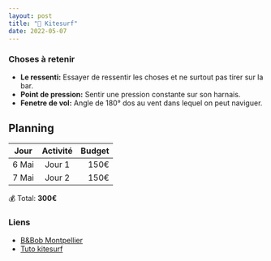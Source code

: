 ```yaml
---
layout: post
title: "🦋 Kitesurf"
date: 2022-05-07
---
```


### Choses à retenir

- **Le ressenti:** Essayer de ressentir les choses et ne surtout pas tirer sur la bar.
- **Point de pression:** Sentir une pression constante sur son harnais.
- **Fenetre de vol:** Angle de 180° dos au vent dans lequel on peut naviguer.

## Planning

| Jour   |      Activité      |  Budget |
|----------|:-------------:|------:|
| 6 Mai |  Jour 1 | 150€ |
| 7 Mai |  Jour 2 | 150€ |

💰 Total: **300€**

### Liens

- [B&Bob Montpellier](https://g.page/bobkiteschool?share)
- [Tuto kitesurf](https://www.onelaunchkiteboarding.com/tutoriels-kitesurf-onelaunchkiteboarding/)
